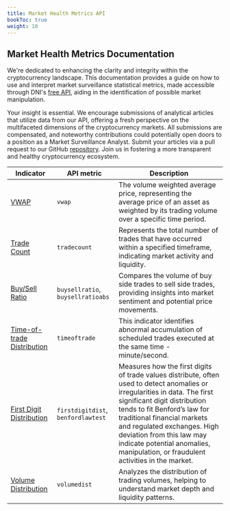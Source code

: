 ```yaml
---
title: Market Health Metrics API
bookToc: true
weight: 10
---
```


## Market Health Metrics Documentation

We're dedicated to enhancing the clarity and integrity within the cryptocurrency landscape. This documentation provides a guide on how to use and interpret market surveillance statistical metrics, made accessible through DNI's [free API](https://rapidapi.com/DNInstitute/api/crypto-market-health), aiding in the identification of possible market manipulation.

Your insight is essential. We encourage submissions of analytical articles that utilize data from our API, offering a fresh perspective on the multifaceted dimensions of the cryptocurrency markets. All submissions are compensated, and noteworthy contributions could potentially open doors to a position as a Market Surveillance Analyst. Submit your articles via a pull request to our GitHub [repository](https://github.com/1712n/dn-institute/tree/main/content/market-health/posts). Join us in fostering a more transparent and healthy cryptocurrency ecosystem.

| Indicator | API metric | Description |
| ----------------------------- | --------------------------- | ------ |  
| [VWAP](/content/market-health/docs/vwap/_index.md)                            | `vwap` | The volume weighted average price, representing the average price of an asset as weighted by its trading volume over a specific time period. |
| [Trade Count](/content/market-health/docs/vwap/_index.md)                     | `tradecount` | Represents the total number of trades that have occurred within a specified timeframe, indicating market activity and liquidity. |   
| [Buy/Sell Ratio](/content/market-health/docs/buy-sell/_index.md)                  | `buysellratio`, `buysellratioabs` | Compares the volume of buy side trades to sell side trades, providing insights into market sentiment and potential price movements. | 
| [Time-of-trade Distribution](/content/market-health/docs/time-of-trade/_index.md)      | `timeoftrade` | This indicator identifies abnormal accumulation of scheduled trades executed at the same time - minute/second. |
| [First Digit Distribution](/content/market-health/docs/benford/_index.md)        | `firstdigitdist`, `benfordlawtest` | Measures how the first digits of trade values distribute, often used to detect anomalies or irregularities in data. The first significant digit distribution tends to fit Benford’s law for traditional financial markets and regulated exchanges. High deviation from this law may indicate potential anomalies, manipulation, or fraudulent activities in the market. |     
| [Volume Distribution](/content/market-health/docs/volumedist/_index.md)             | `volumedist` | Analyzes the distribution of trading volumes, helping to understand market depth and liquidity patterns. |

